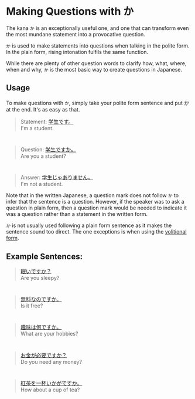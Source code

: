 # Making Questions with か

The kana `か` is an exceptionally useful one, and one that can transform even the most mundane statement into a provocative question. 

`か` is used to make statements into questions when talking in the polite form. In the plain form, rising intonation fulfils the same function.

While there are plenty of other question words to clarify how, what, where, when and why, `か` is the most basic way to create questions in Japanese.

## Usage
To make questions with `か`, simply take your polite form sentence and put か at the end. It's as easy as that.

> Statement: [学生です。]()  
> I'm a student.

#

> Question: [学生ですか。]()  
> Are you a student?

#

> Answer: [学生じゃありません。]()  
> I'm not a student.

Note that in the written Japanese, a question mark does not follow `か` to infer that the sentence is a question. However, if the speaker was to ask a question in plain form, then a question mark would be needed to indicate it was a question rather than a statement in the written form. 

`か` is not usually used following a plain form sentence as it makes the sentence sound too direct. The one exceptions is when using the [volitional form](verb-volitionalform.md).

## Example Sentences: 
> [眠いですか？]()  
> Are you sleepy?

#

> [無料なのですか。]()  
> Is it free?

#

> [趣味は何ですか。]()  
> What are your hobbies?

#

> [お金が必要ですか？]()  
> Do you need any money?

#

> [紅茶を一杯いかがですか。]()  
> How about a cup of tea?


